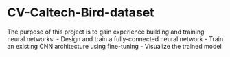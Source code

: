 # CV-Caltech-Bird-dataset
The purpose of this project is to gain experience building and training neural networks: - Design and train a fully-connected neural network - Train an existing CNN architecture using fine-tuning - Visualize the trained model
